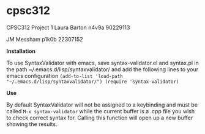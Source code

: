 # cpsc312
CPSC312 Project 1
Laura Barton
n4v9a
90229113

JM Messham
p1k0b
22307152


**Installation**

To use SyntaxValidator with emacs, save syntax-validator.el and syntax.pl in the path ~/.emacs.d/lisp/syntaxvalidator/ and add the following lines to your emacs configuration ```(add-to-list 'load-path "~/.emacs.d/lisp/syntaxvalidator/")
(require 'syntax-validator)```

**Use**

By default SyntaxValidator will not be assigned to a keybinding and must be called ```M-x syntax-validator``` while the current buffer is a .cpp file you wish to check correct syntax for. Calling this function will open up a new buffer showing the results.